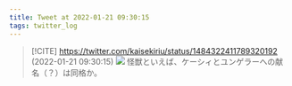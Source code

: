 ```yaml
---
title: Tweet at 2022-01-21 09:30:15
tags: twitter_log
---
```


> [!CITE] https://twitter.com/kaisekiriu/status/1484322411789320192 (2022-01-21 09:30:15)
> ![](https://twitter.com/kaisekiriu/status/1484322411789320192)
> 怪獣といえば、ケーシィとユンゲラーへの献名（？）は同格か。
